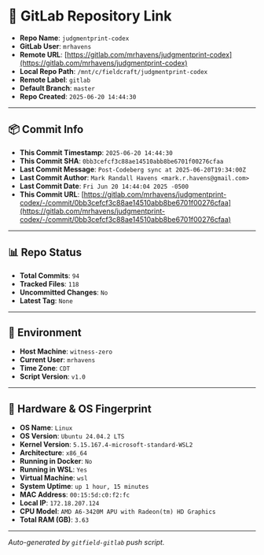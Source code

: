 # 🔗 GitLab Repository Link

- **Repo Name**: `judgmentprint-codex`
- **GitLab User**: `mrhavens`
- **Remote URL**: [https://gitlab.com/mrhavens/judgmentprint-codex](https://gitlab.com/mrhavens/judgmentprint-codex)
- **Local Repo Path**: `/mnt/c/fieldcraft/judgmentprint-codex`
- **Remote Label**: `gitlab`
- **Default Branch**: `master`
- **Repo Created**: `2025-06-20 14:44:30`

---

## 📦 Commit Info

- **This Commit Timestamp**: `2025-06-20 14:44:30`
- **This Commit SHA**: `0bb3cefcf3c88ae14510abb8be6701f00276cfaa`
- **Last Commit Message**: `Post-Codeberg sync at 2025-06-20T19:34:00Z`
- **Last Commit Author**: `Mark Randall Havens <mark.r.havens@gmail.com>`
- **Last Commit Date**: `Fri Jun 20 14:44:04 2025 -0500`
- **This Commit URL**: [https://gitlab.com/mrhavens/judgmentprint-codex/-/commit/0bb3cefcf3c88ae14510abb8be6701f00276cfaa](https://gitlab.com/mrhavens/judgmentprint-codex/-/commit/0bb3cefcf3c88ae14510abb8be6701f00276cfaa)

---

## 📊 Repo Status

- **Total Commits**: `94`
- **Tracked Files**: `118`
- **Uncommitted Changes**: `No`
- **Latest Tag**: `None`

---

## 🧽 Environment

- **Host Machine**: `witness-zero`
- **Current User**: `mrhavens`
- **Time Zone**: `CDT`
- **Script Version**: `v1.0`

---

## 🧬 Hardware & OS Fingerprint

- **OS Name**: `Linux`
- **OS Version**: `Ubuntu 24.04.2 LTS`
- **Kernel Version**: `5.15.167.4-microsoft-standard-WSL2`
- **Architecture**: `x86_64`
- **Running in Docker**: `No`
- **Running in WSL**: `Yes`
- **Virtual Machine**: `wsl`
- **System Uptime**: `up 1 hour, 15 minutes`
- **MAC Address**: `00:15:5d:c0:f2:fc`
- **Local IP**: `172.18.207.124`
- **CPU Model**: `AMD A6-3420M APU with Radeon(tm) HD Graphics`
- **Total RAM (GB)**: `3.63`

---

_Auto-generated by `gitfield-gitlab` push script._
